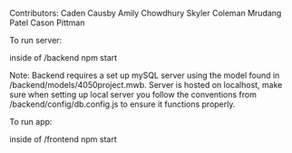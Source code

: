 Contributors:
Caden Causby
Amily Chowdhury
Skyler Coleman
Mrudang Patel
Cason Pittman




To run server:

inside of /backend
npm start

Note: Backend requires a set up mySQL server using the model found in /backend/models/4050project.mwb. Server is hosted on localhost, make sure when setting up local server you follow the conventions from /backend/config/db.config.js to ensure it functions properly.

To run app:

inside of /frontend
npm start
